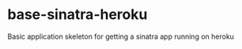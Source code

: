 base-sinatra-heroku
===================

Basic application skeleton for getting a sinatra app running on heroku